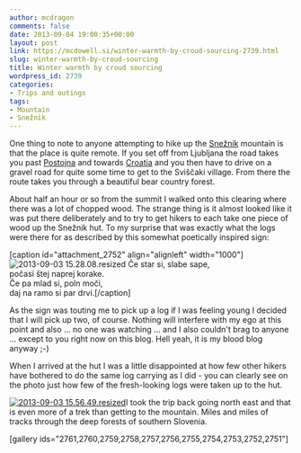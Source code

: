 ```yaml
---
author: mcdragon
comments: false
date: 2013-09-04 19:00:35+00:00
layout: post
link: https://mcdowell.si/winter-warmth-by-croud-sourcing-2739.html
slug: winter-warmth-by-croud-sourcing
title: Winter warmth by croud sourcing
wordpress_id: 2739
categories:
- Trips and outings
tags:
- Mountain
- Snežnik
---
```


One thing to note to anyone attempting to hike up the [Snežnik](http://en.wikipedia.org/wiki/Sne%C5%BEnik_%28mountain%29) mountain is that the place is quite remote. If you set off from Ljubljana the road takes you past [Postojna](http://en.wikipedia.org/wiki/Postojna) and towards [Croatia](http://en.wikipedia.org/wiki/Croatia) and you then have to drive on a gravel road for quite some time to get to the Sviščaki village. From there the route takes you through a beautiful bear country forest.

About half an hour or so from the summit I walked onto this clearing where there was a lot of chopped wood. The strange thing is it almost looked like it was put there deliberately and to try to get hikers to each take one piece of wood up the Snežnik hut. To my surprise that was exactly what the logs were there for as described by this somewhat poetically inspired sign:

[caption id="attachment_2752" align="alignleft" width="1000"]![2013-09-03 15.28.08.resized](https://mcdowell.si/wp-content/uploads/2013/10/2013-09-03-15.28.08.resized-1.jpg) Če star si, slabe sape,  
počasi štej naprej korake.  
Če pa mlad si, poln moči,  
daj na ramo si par drvi.[/caption]


As the sign was touting me to pick up a log if I was feeling young I decided that I will pick up two, of course. Nothing will interfere with my ego at this point and also ... no one was watching ... and I also couldn't brag to anyone ... except to you right now on this blog. Hell yeah, it is my blood blog anyway ;-)


When I arrived at the hut I was a little disappointed at how few other hikers have bothered to do the same log carrying as I did - you can clearly see on the photo just how few of the fresh-looking logs were taken up to the hut.

[![2013-09-03 15.56.49.resized](https://mcdowell.si/wp-content/uploads/2013/10/2013-09-03-15.56.49.resized-300x225.jpg)](https://mcdowell.si/wp-content/uploads/2013/10/2013-09-03-15.56.49.resized.jpg)I took the trip back going north east and that is even more of a trek than getting to the mountain. Miles and miles of tracks through the deep forests of southern Slovenia.

[gallery ids="2761,2760,2759,2758,2757,2756,2755,2754,2753,2752,2751"]
